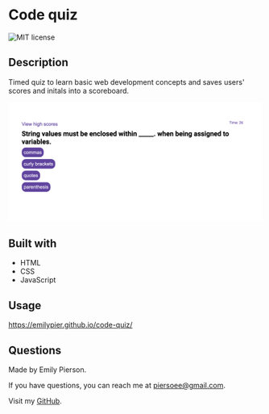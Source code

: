 # Code quiz
![MIT license](https://img.shields.io/badge/license-MIT-yellow)

## Description
Timed quiz to learn basic web development concepts and saves users' scores and initals into a scoreboard.

![Image of code-quiz.](/assets/code-quiz-screenshot.png)

## Built with
* HTML
* CSS
* JavaScript

## Usage
https://emilypier.github.io/code-quiz/

## Questions
Made by Emily Pierson.

If you have questions, you can reach me at piersoee@gmail.com.

Visit my [GitHub](https://github.com/emilypier).